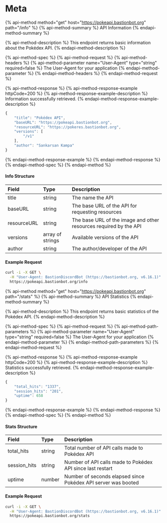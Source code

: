 # Meta

{% api-method method="get" host="https://pokeapi.bastionbot.org" path="/info" %}
{% api-method-summary %}
API Information
{% endapi-method-summary %}

{% api-method-description %}
This endpoint returns basic information about the Pokédex API.
{% endapi-method-description %}

{% api-method-spec %}
{% api-method-request %}
{% api-method-headers %}
{% api-method-parameter name="User-Agent" type="string" required=false %}
The User-Agent for your application
{% endapi-method-parameter %}
{% endapi-method-headers %}
{% endapi-method-request %}

{% api-method-response %}
{% api-method-response-example httpCode=200 %}
{% api-method-response-example-description %}
Information successfully retrieved.
{% endapi-method-response-example-description %}

```javascript
{
    "title": "Pokédex API",
    "baseURL": "https://pokeapi.bastionbot.org",
    "resourceURL": "https://pokeres.bastionbot.org",
    "versions": [
        "/v1"
    ],
    "author": "Sankarsan Kampa"
}
```
{% endapi-method-response-example %}
{% endapi-method-response %}
{% endapi-method-spec %}
{% endapi-method %}

#### Info Structure

| Field | Type | Description |
| :--- | :--- | :--- |
| title | string | The name the API |
| baseURL | string | The base URL of the API for requesting resources |
| resourceURL | string | The base URL of the image and other resources required by the API |
| versions | array of strings | Available versions of the API |
| author | string | The author/developer of the API |

#### Example Request

```bash
curl -i -X GET \
  -H "User-Agent: BastionDiscordBot (https://bastionbot.org, v6.16.1)" \
  https://pokeapi.bastionbot.org/info
```

{% api-method method="get" host="https://pokeapi.bastionbot.org" path="/stats" %}
{% api-method-summary %}
API Statistics
{% endapi-method-summary %}

{% api-method-description %}
This endpoint returns basic statistics of the Pokédex API.
{% endapi-method-description %}

{% api-method-spec %}
{% api-method-request %}
{% api-method-path-parameters %}
{% api-method-parameter name="User-Agent" type="string" required=false %}
The User-Agent for your application
{% endapi-method-parameter %}
{% endapi-method-path-parameters %}
{% endapi-method-request %}

{% api-method-response %}
{% api-method-response-example httpCode=200 %}
{% api-method-response-example-description %}
Statistics successfully retrieved.
{% endapi-method-response-example-description %}

```javascript
{
    "total_hits": "1337",
    "session_hits": "201",
    "uptime": 658
}
```
{% endapi-method-response-example %}
{% endapi-method-response %}
{% endapi-method-spec %}
{% endapi-method %}

#### Stats Structure

| Field | Type | Description |
| :--- | :--- | :--- |
|  total\_hits | string | Total number of API calls made to Pokédex API |
|  session\_hits | string | Number of API calls made to Pokédex API since last restart |
| uptime | number | Number of seconds elapsed since Pokédex API server was booted |

#### Example Request

```bash
curl -i -X GET \
  -H "User-Agent: BastionDiscordBot (https://bastionbot.org, v6.16.1)" \
  https://pokeapi.bastionbot.org/stats
```

